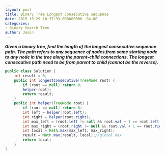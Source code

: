 ```yaml
---
layout: post
title: Binary Tree Longest Consecutive Sequence
date: 2015-10-29 10:37:39.000000000 -04:00
categories:
- Binary Search Tree
author: Jason
---
```

<p><strong><em>Given a binary tree, find the length of the longest consecutive sequence path. The path refers to any sequence of nodes from some starting node to any node in the tree along the parent-child connections. The longest consecutive path need to be from parent to child (cannot be the reverse).</em></strong></p>


``` java
public class Solution {
    int result = 0;
    public int longestConsecutive(TreeNode root) {
        if (root == null) return 0;
        helper(root);
        return result;
    }
    public int helper(TreeNode root) {
        if (root == null) return 0;
        int left = helper(root.left);
        int right = helper(root.right);
        int max_left = (root.left != null && root.val + 1 == root.left.val) ? left + 1 : 1;
        int max_right = (root.right != null && root.val + 1 == root.right.val) ? right + 1: 1;
        int local = Math.max(max_left, max_right);
        result = Math.max(result, local);//global max
        return local;
    }
}
```
